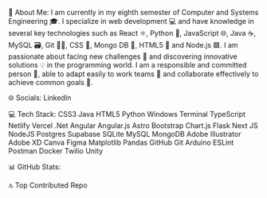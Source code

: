 💫 About Me:
I am currently in my eighth semester of Computer and Systems Engineering 🎓. I specialize in web development 💻 and have knowledge in several key technologies such as React ⚛️, Python 🐍, JavaScript 🌐, Java ☕, MySQL 🗃️, Git 🧑‍💻, CSS 🎨, Mongo DB 🍃, HTML5 📄 and Node.js 🟩.
I am passionate about facing new challenges 🚀 and discovering innovative solutions 💡 in the programming world. I am a responsible and committed person 🙌, able to adapt easily to work teams 🤝 and collaborate effectively to achieve common goals 🎯.

🌐 Socials:
LinkedIn

💻 Tech Stack:
CSS3 Java HTML5 Python Windows Terminal TypeScript Netlify Vercel .Net Angular Angular.js Astro Bootstrap Chart.js Flask Next JS NodeJS Postgres Supabase SQLite MySQL MongoDB Adobe Illustrator Adobe XD Canva Figma Matplotlib Pandas GitHub Git Arduino ESLint Postman Docker Twilio Unity

📊 GitHub Stats:






🔝 Top Contributed Repo


